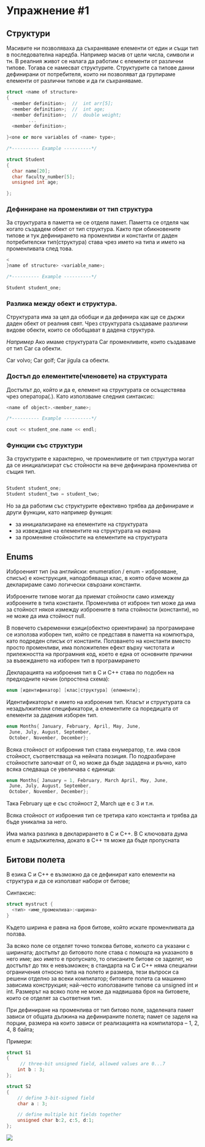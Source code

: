 # Упражнение #1

## Структури

Mасивитe ни позволяваха да съхраняваме елементи от един и същи тип в последователна наредба. Например масив от цели числа, символи и тн. В реалния живот се налага да работим с елементи от различни типове. Тогава се намесват структурите. Структурите са типове данни дефинирани от потребителя, които ни позволяват да групираме елементи от различни типове и да ги съхраняваме.

```c++
struct <name of structure>
{
  <member definition>;  //  int arr[5];
  <member definition>;  //  int age;
  <member definition>;  //  double weight;
        ...
  <member definition>;

}<one or more variables of <name> type>;

/*---------- Example ----------*/

struct Student
{
  char name[20];
  char faculty_number[5];
  unsigned int age;

};

```

### **Дефиниране на променливи от тип структура**

За структурата в паметта не се отделя памет. Паметта се отделя чак когато създадем обект от тип структура. Както при обикновените типове и тук дефинирането на променливи и константи от даден потребителски тип(структура) става чрез името на типа и името на променливата след това.

```c++
<
}name of structure> <variable_name>;

/*---------- Example ----------*/

Student student_one;

```

### **Разлика между обект и структура.**

Структурата има за цел да обобщи и да дефинира как ще се държи даден обект от реалния свят. Чрез структурата създаваме различни видове обекти, които се обобщават в дадена структура.

_Например_ Ако имаме структурата Car променливите, които създаваме от тип Car са обекти.

Car volvo; Car golf; Car jigula са обекти.

### **Достъп до елементите(членовете) на структурата**

Достъпът до, който и да е, елемент на структурата се осъществява чрез оператора(.). Като използваме следния синтаксис:

```c++
<name of object>.<member_name>;

/*---------- Example ----------*/

cout << student_one.name << endl;
```

### **Функции със структури**

За структурите е характерно, че променливите от тип структура могат да се инициализират със стойности на вече дефинирана променлива от същия тип.

```c++

Student student_one;
Student student_two = student_two;

```

Но за да работим със структурите ефективно трябва да дефинираме и други функции, като например функция:

- за инициализиране на елементите на структурата
- за извеждане на елементите на структурата на екрана
- за променяне стойностите на елементите на структурата

## Enums

Изброеният тип (на английски: enumeration / enum - изброяване, списък) е конструкция, наподобяваща клас, в която обаче можем да декларираме само логически свързани константи.

Изброените типове могат да приемат стойности само измежду изброените в типа константи. Променлива от изброен тип може да има за стойност някоя измежду изброените в типа стойности (константи), но не може да има стойност null.

В повечето съвременни езици(обектно ориентирани) за програмиране се използва изборен тип, който се представя в паметта на компютъра, като подреден списък от константи. Ползването на константи вместо просто променливи, има положителен ефект върху чистотата и прилежността на програмния код, което е една от основните причини за въвеждането на изборен тип в програмирането

Декларацията на изброения тип в C и C++ става по подобен на предходните начин (опростена схема):

```c++
enum [идентификатор] [клас|структура] {елемeнти};
```

Идентификаторът е името на изброения тип. Класът и структурата са незадължителни спецификатори, а елементите са поредицата от елементи за дадения изборен тип.

```c++
enum Months{ January, February, April, May, June,
 June, July, August, September,
 October, November, December};
```

Всяка стойност от изброения тип става енумератор, т.е. има своя стойност, съответстваща на нейната позиция. По подразбиране стойностите започват от 0, но може да бъде зададена и ръчно, като всяка следваща се увеличава с единица:

```c++
enum Months{ January = 1, February, March April, May, June,
 June, July, August, September,
 October, November, December};
```

Така February ще е със стойност 2, March ще е с 3 и т.н.

Всяка стойност от изброения тип се третира като константа и трябва да бъде уникална за него.

Има малка разлика в декларирането в C и C++. В C ключовата дума enum е задължителна, докато в C++ тя може да бъде пропусната

## Битови полета

В езика C и C++ е възможно да се дефинират като елементи на структура и да се използват набори от битове;

Синтаксис:

```c++
struct mystruct {
  <тип> <име_променлива>:<ширина>
}
```

Където ширина е равна на броя битове, който искате променливата да ползва.

За всяко поле се отделят точно толкова битове, колкото са указани с ширината; достъпът до битовото поле става с помощта на указаното в него име; ако името е пропуснато, то описаните битове се заделят, но достъпът до тях е невъзможен; в стандарта на C и C++ няма специални ограничения относно типа на полето и размера, тези въпроси са решени отделно за всеки компилатор; битовите полета са машинно зависима конструкция; най-често използваните типове са unsigned int и int.
Размерът на всяко поле не може да надвишава броя на битовете, които се отделят за съответния тип.

При дефиниране на променлива от тип битово поле, заделената памет зависи от общата дължина на дефинираните полета; памет се заделя на порции, размера на които зависи от реализацията на компилатора – 1, 2, 4, 8 байта;

Примери:

```c++
struct S1
{
     // three-bit unsigned field, allowed values are 0...7
    int b : 3;
};
```

```c++
struct S2
{
    // define 3-bit-signed field
    char a : 3;

    // define multiple bit fields together
    unsigned char b:2, c:5, d:1;
};
```

![](char.png) &nbsp;&nbsp;&nbsp;&nbsp;&nbsp;&nbsp;&nbsp;&nbsp;&nbsp;&nbsp;&nbsp;&nbsp;&nbsp;&nbsp;&nbsp;&nbsp;&nbsp;&nbsp;&nbsp;&nbsp;&nbsp;&nbsp;&nbsp;&nbsp;&nbsp;&nbsp;&nbsp;&nbsp;&nbsp;&nbsp;&nbsp;&nbsp;
